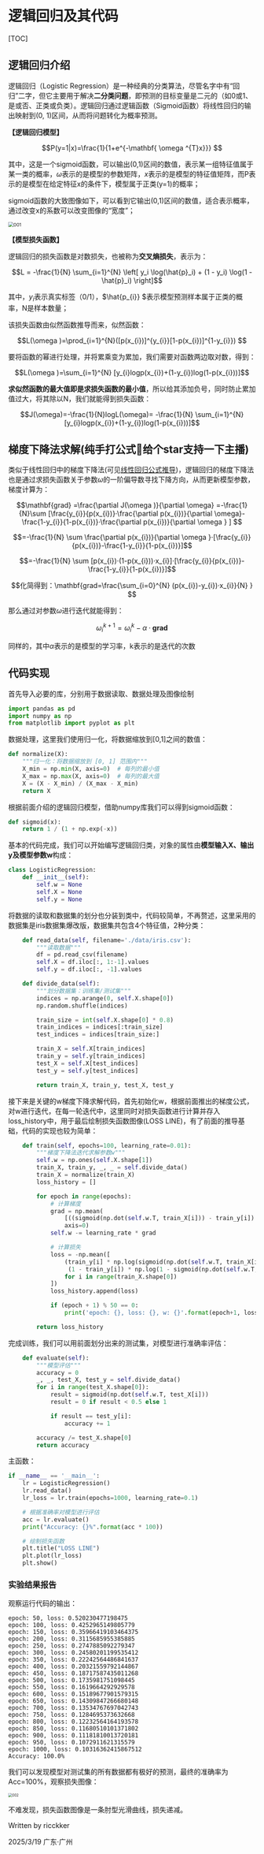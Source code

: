 # 逻辑回归及其代码

[TOC]

## 逻辑回归介绍

逻辑回归（Logistic Regression）是一种经典的分类算法，尽管名字中有“回归”二字，但它主要用于解决**二分类问题**，即预测的目标变量是二元的（如0或1、是或否、正类或负类）。逻辑回归通过逻辑函数（Sigmoid函数）将线性回归的输出映射到(0, 1)区间，从而将问题转化为概率预测。

**【逻辑回归模型】**

```math
P(y=1|x)=\frac{1}{1+e^{-\mathbf{ \omega ^{T}x}}} 
```

其中，这是一个sigmoid函数，可以输出(0,1)区间的数值，表示某一组特征值属于某一类的概率，$`\omega`$表示的是模型的参数矩阵，$`x`$表示的是模型的特征值矩阵，而P表示的是模型在给定特征x的条件下，模型属于正类(y=1)的概率；

sigmoid函数的大致图像如下，可以看到它输出(0,1)区间的数值，适合表示概率，通过改变x的系数可以改变图像的“宽度”；

<img src="./imgs/001.png" alt="001" style="zoom: 67%;" />

**【模型损失函数】**

逻辑回归的损失函数是对数损失，也被称为**交叉熵损失**，表示为：

```math
L = -\frac{1}{N} \sum_{i=1}^{N} \left[ y_i \log(\hat{p}_i) + (1 - y_i) \log(1 - \hat{p}_i) \right]
```

其中，$`y_{i}`$表示真实标签（0/1），$`\hat{p_{i}} `$表示模型预测样本属于正类的概率，N是样本数量；

该损失函数由似然函数推导而来，似然函数：

```math
L(\omega )=\prod_{i=1}^{N}([p(x_{i})]^{y_{i}}[1-p(x_{i})]^{1-y_{i}}) 
```

要将函数的幂进行处理，并将累乘变为累加，我们需要对函数两边取对数，得到：

```math
L(\omega )=\sum_{i=1}^{N} [y_{i}logp(x_{i})+(1-y_{i})log(1-p(x_{i}))]
```

**求似然函数的最大值即是求损失函数的最小值**，所以给其添加负号，同时防止累加值过大，将其除以N，我们就能得到损失函数：

```math
J(\omega)=-\frac{1}{N}logL(\omega)= -\frac{1}{N} \sum_{i=1}^{N} [y_{i}logp(x_{i})+(1-y_{i})log(1-p(x_{i}))]
```

 

## 梯度下降法求解(纯手打公式🥵给个star支持一下主播)

类似于线性回归中的梯度下降法(可见[线性回归公式推导](./W1_T2_线性回归公式推导.md))，逻辑回归的梯度下降法也是通过求损失函数关于参数$`\omega`$的一阶偏导数寻找下降方向，从而更新模型参数，梯度计算为：

```math
\mathbf{grad} =\frac{\partial J(\omega )}{\partial \omega} =-\frac{1}{N}\sum [\frac{y_{i}}{p(x_{i})}·\frac{\partial p(x_{i})}{\partial \omega}-\frac{1-y_{i}}{1-p(x_{i})}·\frac{\partial p(x_{i})}{\partial \omega }  ] 
```

```math
=-\frac{1}{N} \sum \frac{\partial p(x_{i})}{\partial \omega }·[\frac{y_{i}}{p(x_{i})}-\frac{1-y_{i}}{1-p(x_{i})}]
```

```math
=-\frac{1}{N} \sum [p(x_{i})·(1-p(x_{i}))·x_{i}]·[\frac{y_{i}}{p(x_{i})}-\frac{1-y_{i}}{1-p(x_{i})}]
```

```math
化简得到：\mathbf{grad=\frac{\sum_{i=0}^{N} (p(x_{i})-y_{i})·x_{i}}{N} } 
```

那么通过对参数$`\omega `$进行迭代就能得到：

```math
\omega_{i}^{k+1}= \omega_{i}^{k}-\alpha ·\mathbf{grad} 
```

同样的，其中$`\alpha`$表示的是模型的学习率，k表示的是迭代的次数

## 代码实现

首先导入必要的库，分别用于数据读取、数据处理及图像绘制

```python
import pandas as pd
import numpy as np
from matplotlib import pyplot as plt
```

数据处理，这里我们使用归一化，将数据缩放到[0,1]之间的数值：

```python
def normalize(X):
    """归一化：将数据缩放到 [0, 1] 范围内"""
    X_min = np.min(X, axis=0)  # 每列的最小值
    X_max = np.max(X, axis=0)  # 每列的最大值
    X = (X - X_min) / (X_max - X_min)
    return X
```

根据前面介绍的逻辑回归模型，借助numpy库我们可以得到sigmoid函数：

```python
def sigmoid(x):
    return 1 / (1 + np.exp(-x))
```

基本的代码完成，我们可以开始编写逻辑回归类，对象的属性由**模型输入X、输出y及模型参数w**构成：

```python
class LogisticRegression:
    def __init__(self):
        self.w = None
        self.X = None
        self.y = None
```

将数据的读取和数据集的划分也分装到类中，代码较简单，不再赘述，这里采用的数据集是iris数据集爆改版，数据集共包含4个特征值，2种分类：

```python
    def read_data(self, filename='./data/iris.csv'):
        """读取数据"""
        df = pd.read_csv(filename)
        self.X = df.iloc[:, 1:-1].values
        self.y = df.iloc[:, -1].values

    def divide_data(self):
        """划分数据集：训练集/测试集"""
        indices = np.arange(0, self.X.shape[0])
        np.random.shuffle(indices)

        train_size = int(self.X.shape[0] * 0.8)
        train_indices = indices[:train_size]
        test_indices = indices[train_size:]

        train_X = self.X[train_indices]
        train_y = self.y[train_indices]
        test_X = self.X[test_indices]
        test_y = self.y[test_indices]

        return train_X, train_y, test_X, test_y
```

接下来是关键的w梯度下降求解代码，首先初始化w，根据前面推出的梯度公式，对w进行迭代，在每一轮迭代中，这里同时对损失函数进行计算并存入loss_history中，用于最后绘制损失函数图像(LOSS LINE)，有了前面的推导基础，代码的实现也较为简单：

```python
    def train(self, epochs=100, learning_rate=0.01):
        """梯度下降法迭代求解参数w"""
        self.w = np.ones(self.X.shape[1])
        train_X, train_y, _, _ = self.divide_data()
        train_X = normalize(train_X)
        loss_history = []

        for epoch in range(epochs):
            # 计算梯度
            grad = np.mean(
                [((sigmoid(np.dot(self.w.T, train_X[i])) - train_y[i]) * train_X[i]) for i in range(train_X.shape[0])],
                axis=0)
            self.w -= learning_rate * grad

            # 计算损失
            loss = -np.mean([
                (train_y[i] * np.log(sigmoid(np.dot(self.w.T, train_X[i]))) +
                 (1 - train_y[i]) * np.log(1 - sigmoid(np.dot(self.w.T, train_X[i]))))
                for i in range(train_X.shape[0])
            ])
            loss_history.append(loss)

            if (epoch + 1) % 50 == 0:
                print('epoch: {}, loss: {}, w: {}'.format(epoch+1, loss, self.w))

        return loss_history
```

完成训练，我们可以用前面划分出来的测试集，对模型进行准确率评估：

```python
    def evaluate(self):
        """模型评估"""
        accuracy = 0
        _, _, test_X, test_y = self.divide_data()
        for i in range(test_X.shape[0]):
            result = sigmoid(np.dot(self.w.T, test_X[i]))
            result = 0 if result < 0.5 else 1

            if result == test_y[i]:
                accuracy += 1

        accuracy /= test_X.shape[0]
        return accuracy
```

主函数：

```python
if __name__ == '__main__':
    lr = LogisticRegression()
    lr.read_data()
    lr_loss = lr.train(epochs=1000, learning_rate=0.1)

    # 根据准确率对模型进行评估
    acc = lr.evaluate()
    print("Accuracy: {}%".format(acc * 100))

    # 绘制损失函数
    plt.title("LOSS LINE")
    plt.plot(lr_loss)
    plt.show()
```

### 实验结果报告

观察运行代码的输出：

```
epoch: 50, loss: 0.520230477198475
epoch: 100, loss: 0.4252965149805779
epoch: 150, loss: 0.35966419103464375
epoch: 200, loss: 0.3115685955385885
epoch: 250, loss: 0.2747885092279347
epoch: 300, loss: 0.24580201199535412
epoch: 350, loss: 0.22242564486841637
epoch: 400, loss: 0.20321559792144867
epoch: 450, loss: 0.18717587435011268
epoch: 500, loss: 0.1735981751098445
epoch: 550, loss: 0.1619664292929578
epoch: 600, loss: 0.15189677901579315
epoch: 650, loss: 0.14309847266680148
epoch: 700, loss: 0.13534767697042743
epoch: 750, loss: 0.1284695373632668
epoch: 800, loss: 0.12232564164193578
epoch: 850, loss: 0.11680510101371802
epoch: 900, loss: 0.11181810013720181
epoch: 950, loss: 0.1072911621315579
epoch: 1000, loss: 0.10316362415867512
Accuracy: 100.0%
```

我们可以发现模型对测试集的所有数据都有极好的预测，最终的准确率为Acc=100%，观察损失图像：

<img src="./imgs/002.png" alt="002" style="zoom: 50%;" />

不难发现，损失函数图像是一条肘型光滑曲线，损失递减。



Written by ricckker

2025/3/19 广东·广州